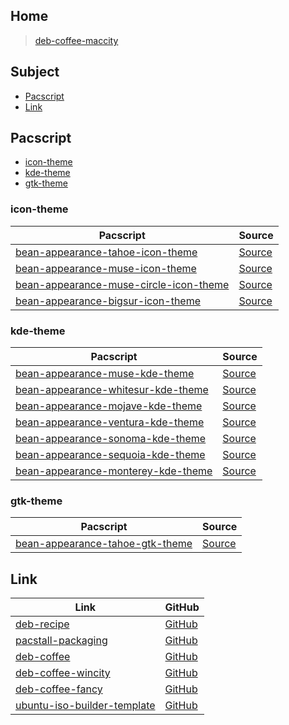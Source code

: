 

## Home

> [deb-coffee-maccity](https://github.com/samwhelp/deb-coffee-maccity)




## Subject

* [Pacscript](#pacscript)
* [Link](#link)




## Pacscript

* [icon-theme](#icon-theme)
* [kde-theme](#kde-theme)
* [gtk-theme](#gtk-theme)




### icon-theme

| Pacscript | Source |
| --------- | ------ |
| [bean-appearance-tahoe-icon-theme](https://github.com/samwhelp/deb-coffee/blob/main/packages/bean-appearance-tahoe-icon-theme/bean-appearance-tahoe-icon-theme.pacscript) | [Source](https://github.com/vinceliuice/MacTahoe-icon-theme) |
| [bean-appearance-muse-icon-theme](https://github.com/samwhelp/deb-coffee/blob/main/packages/bean-appearance-muse-icon-theme/bean-appearance-muse-icon-theme.pacscript) | [Source](https://github.com/yeyushengfan258/McMuse-icon-theme) |
| [bean-appearance-muse-circle-icon-theme](https://github.com/samwhelp/deb-coffee/blob/main/packages/bean-appearance-muse-circle-icon-theme/bean-appearance-muse-circle-icon-theme.pacscript) | [Source](https://github.com/yeyushengfan258/McMuse-circle) |
| [bean-appearance-bigsur-icon-theme](https://github.com/samwhelp/deb-coffee/blob/main/packages/bean-appearance-bigsur-icon-theme/bean-appearance-bigsur-icon-theme.pacscript) | [Source](https://github.com/yeyushengfan258/BigSur-icon-theme) |


### kde-theme

| Pacscript | Source |
| --------- | ------ |
| [bean-appearance-muse-kde-theme](https://github.com/samwhelp/deb-coffee/blob/main/packages/bean-appearance-muse-kde-theme/bean-appearance-muse-kde-theme.pacscript) | [Source](https://github.com/yeyushengfan258/Muse-kde) |
| [bean-appearance-whitesur-kde-theme](https://github.com/samwhelp/deb-coffee/blob/main/packages/bean-appearance-whitesur-kde-theme/bean-appearance-whitesur-kde-theme.pacscript) | [Source](https://github.com/vinceliuice/WhiteSur-kde) |
| [bean-appearance-mojave-kde-theme](https://github.com/samwhelp/deb-coffee/blob/main/packages/bean-appearance-mojave-kde-theme/bean-appearance-mojave-kde-theme.pacscript) | [Source](https://github.com/vinceliuice/McMojave-kde) |
| [bean-appearance-ventura-kde-theme](https://github.com/samwhelp/deb-coffee/blob/main/packages/bean-appearance-ventura-kde-theme/bean-appearance-ventura-kde-theme.pacscript) | [Source](https://github.com/vinceliuice/MacVentura-kde) |
| [bean-appearance-sonoma-kde-theme](https://github.com/samwhelp/deb-coffee/blob/main/packages/bean-appearance-sonoma-kde-theme/bean-appearance-sonoma-kde-theme.pacscript) | [Source](https://github.com/vinceliuice/MacSonoma-kde) |
| [bean-appearance-sequoia-kde-theme](https://github.com/samwhelp/deb-coffee/blob/main/packages/bean-appearance-sequoia-kde-theme/bean-appearance-sequoia-kde-theme.pacscript) | [Source](https://github.com/vinceliuice/MacSequoia-kde) |
| [bean-appearance-monterey-kde-theme](https://github.com/samwhelp/deb-coffee/blob/main/packages/bean-appearance-monterey-kde-theme/bean-appearance-monterey-kde-theme.pacscript) | [Source](https://github.com/vinceliuice/Monterey-kde) |


### gtk-theme

| Pacscript | Source |
| --------- | ------ |
| [bean-appearance-tahoe-gtk-theme](https://github.com/samwhelp/deb-coffee/blob/main/packages/bean-appearance-tahoe-gtk-theme/bean-appearance-tahoe-gtk-theme.pacscript) | [Source](https://github.com/vinceliuice/MacTahoe-gtk-theme) |




## Link

| Link | GitHub |
| ---- | ------ |
| [deb-recipe](https://samwhelp.github.io/deb-recipe/) | [GitHub](https://github.com/samwhelp/deb-recipe) |
| [pacstall-packaging](https://samwhelp.github.io/deb-recipe/) | [GitHub](https://github.com/samwhelp/pacstall-packaging) |
| [deb-coffee](https://samwhelp.github.io/deb-coffee/) | [GitHub](https://github.com/samwhelp/deb-coffee) |
| [deb-coffee-wincity](https://samwhelp.github.io/deb-coffee-wincity/) | [GitHub](https://github.com/samwhelp/deb-coffee-wincity) |
| [deb-coffee-fancy](https://samwhelp.github.io/deb-coffee-fancy/) | [GitHub](https://github.com/samwhelp/deb-coffee-fancy) |
| [ubuntu-iso-builder-template](https://samwhelp.github.io/ubuntu-iso-builder-template/) | [GitHub](https://github.com/samwhelp/ubuntu-iso-builder-template) |
